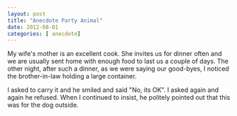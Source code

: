 ```yaml
---
layout: post
title: "Anecdote Party Animal"
date: 2012-08-01
categories: [ anecdote]
---
```

My wife's mother is an excellent cook. She invites us for dinner often and we are usually sent home with enough food to last us a couple of days. The other night, after such a dinner, as we were saying our good-byes, I noticed the brother-in-law holding a large container. 

I asked to carry it and he smiled and said "No, its OK". I asked again and again he refused. When I continued to insist, he politely pointed out that this was for the dog outside.
